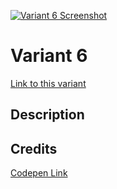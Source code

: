 [![Variant 6 Screenshot](https://last.yush.dev/variant6/assets/og.png)](https://last.yush.dev/variant6)

# Variant 6

[Link to this variant](https://last.yush.dev/variant6)

## Description

## Credits

[Codepen Link](https://codepen.io/Navedkhan012/pen/vrWQMY)
